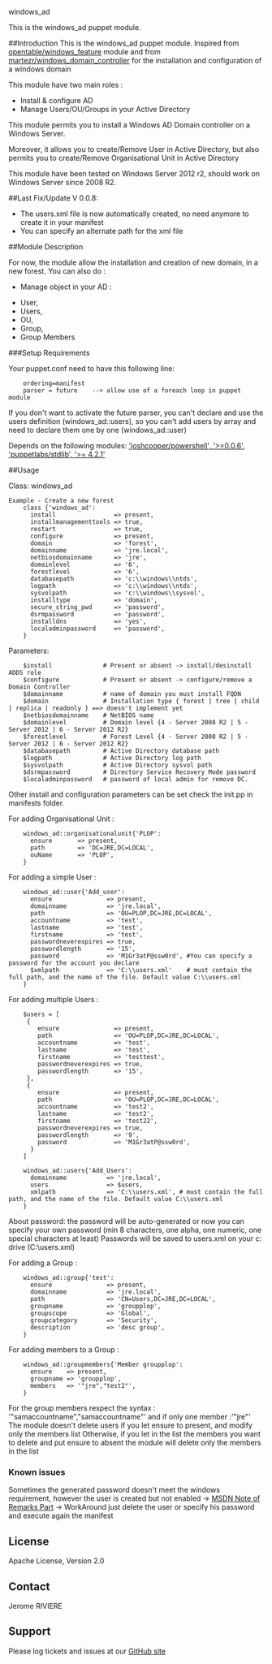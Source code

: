 windows_ad

This is the windows_ad puppet module.

##Introduction
This is the windows_ad puppet module.
Inspired from [opentable/windows_feature](https://forge.puppetlabs.com/opentable/windows_feature) module and from [martezr/windows_domain_controller](https://forge.puppetlabs.com/martezr/windows_domain_controller) for the installation and configuration of a windows domain

This module have two main roles : 
- Install & configure AD
- Manage Users/OU/Groups in your Active Directory


This module permits you to install a Windows AD Domain controller on a Windows Server.


Moreover, it allows you to create/Remove User in Active Directory, but also permits you to create/Remove Organisational Unit in Active Directory


This module have been tested on Windows Server 2012 r2, should work on Windows Server since 2008 R2.

##Last Fix/Update
V 0.0.8:
 - The users.xml file is now automatically created, no need anymore to create it in your manifest
 - You can specify an alternate path for the xml file

##Module Description

For now, the module allow the installation and creation of new domain, in a new forest.
You can also do :
+ Manage object in your AD :
 - User, 
 - Users,
 - OU,
 - Group,
 - Group Members


###Setup Requirements

Your puppet.conf need to have this following line:
```
	ordering=manifest
	parser = future    --> allow use of a foreach loop in puppet module 
``` 

If you don't want to activate the future parser, you can't declare and use the users definition (windows_ad::users), 
so you can't add users by array and need to declare them one by one (windows_ad::user)


Depends on the following modules:
['joshcooper/powershell', '>=0.0.6'](https://forge.puppetlabs.com/joshcooper/powershell),
['puppetlabs/stdlib', '>= 4.2.1'](https://forge.puppetlabs.com/puppetlabs/stdlib)

##Usage

Class: windows_ad
```
Example - Create a new forest
	class {'windows_ad':
	  install                => present,
	  installmanagementtools => true,
	  restart                => true,
	  configure              => present,
	  domain                 => 'forest',
	  domainname             => 'jre.local',
	  netbiosdomainname      => 'jre',
	  domainlevel            => '6',
	  forestlevel            => '6',
	  databasepath           => 'c:\\windows\\ntds',
	  logpath                => 'c:\\windows\\ntds',
	  sysvolpath             => 'c:\\windows\\sysvol',
	  installtype            => 'domain',
	  secure_string_pwd      => 'password',
	  dsrmpassword           => 'password',
	  installdns             => 'yes',
	  localadminpassword     => 'password',
	}
```
Parameters:
```
	$install              # Present or absent -> install/desinstall ADDS role
	$configure            # Present or absent -> configure/remove a Domain Controller
	$domainname           # name of domain you must install FQDN
	$domain               # Installation type { forest | tree | child | replica | readonly } ==> doesn't implement yet
	$netbiosdomainname    # NetBIOS name
	$domainlevel          # Domain level {4 - Server 2008 R2 | 5 - Server 2012 | 6 - Server 2012 R2}
	$forestlevel          # Forest Level {4 - Server 2008 R2 | 5 - Server 2012 | 6 - Server 2012 R2}
	$databasepath         # Active Directory database path
	$logpath              # Active Directory log path
	$sysvolpath           # Active Directory sysvol path
	$dsrmpassword         # Directory Service Recovery Mode password
	$localadminpassword   # password of local admin for remove DC.
``` 
Other install and configuration parameters can be set check the init.pp in manifests folder. 

For adding Organisational Unit : 
```
	windows_ad::organisationalunit{'PLOP':
	  ensure       => present,
	  path         => 'DC=JRE,DC=LOCAL',
	  ouName       => 'PLOP',
	}
```

For adding a simple User :
```
	windows_ad::user{'Add_user':
	  ensure               => present,
	  domainname           => 'jre.local',
	  path                 => 'OU=PLOP,DC=JRE,DC=LOCAL',
	  accountname          => 'test',
	  lastname             => 'test',
	  firstname            => 'test',
	  passwordneverexpires => true,
	  passwordlength       => '15',
	  password             => 'M1Gr3atP@ssw0rd', #You can specify a password for the account you declare
	  $xmlpath             => 'C:\\users.xml'    # must contain the full path, and the name of the file. Default value C:\\users.xml
	}
```

For adding multiple Users :
```
	$users = [
	 {
		ensure               => present,
		path                 => 'OU=PLOP,DC=JRE,DC=LOCAL',
		accountname          => 'test',
		lastname             => 'test',
		firstname            => 'testtest',
		passwordneverexpires => true,
		passwordlength       => '15',
	 },
	 {
		ensure               => present,
		path                 => 'OU=PLOP,DC=JRE,DC=LOCAL',
		accountname          => 'test2',
		lastname             => 'test2',
		firstname            => 'test22',
		passwordneverexpires => true,
		passwordlength       => '9',
		password             => 'M1Gr3atP@ssw0rd',
	  }
	]

	windows_ad::users{'Add_Users':
	  domainname           => 'jre.local',
	  users                => $users,
	  xmlpath              => 'C:\\users.xml', # must contain the full path, and the name of the file. Default value C:\\users.xml
	}
```

About password: the password will be auto-generated or now you can specify your own password (min 8 characters, one alpha, one numeric, one special characters at least)
Passwords will be saved to users.xml on your c: drive (C:\users.xml)

For adding a Group :
```
	windows_ad::group{'test':
	  ensure               => present,
	  domainname           => 'jre.local',
	  path                 => 'CN=Users,DC=JRE,DC=LOCAL',
	  groupname            => 'groupplop',
	  groupscope           => 'Global',
	  groupcategory        => 'Security',
	  description          => 'desc group',
	}
```

For adding members to a Group :
```
	windows_ad::groupmembers{'Member groupplop':
	  ensure    => present,
	  groupname => 'groupplop',
	  members   => '"jre","test2"',
	}
```

For the group members respect the syntax : '"samaccountname","samaccountname"' and if only one member :'"jre"'
The module doesn't delete users if you let ensure to present, and modify only the members list
Otherwise, if you let in the list the members you want to delete and put ensure to absent the module will delete only the members in the list 

### Known issues
Sometimes the generated password doesn't meet the windows requirement, however the user is created but not enabled
 -> [MSDN Note of Remarks Part](http://msdn.microsoft.com/en-us/library/vstudio/system.web.security.membership.generatepassword.aspx)
 -> WorkAround just delete the user or specify his password and execute again the manifest

License
-------
Apache License, Version 2.0

Contact
-------
Jerome RIVIERE

Support
-------

Please log tickets and issues at our [GitHub site](https://github.com/ninja-2/windows_ad/issues)
